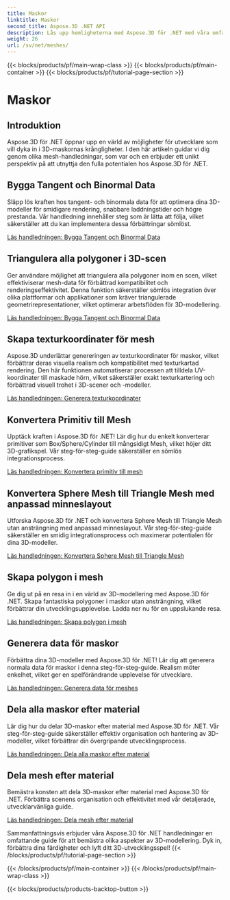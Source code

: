 ```yaml
---
title: Maskor
linktitle: Maskor
second_title: Aspose.3D .NET API
description: Lås upp hemligheterna med Aspose.3D för .NET med våra omfattande handledningar. Optimera 3D-modeller, konvertera primitiver till maskor och förbättra grafiken utan ansträngning.
weight: 26
url: /sv/net/meshes/
---
```


{{< blocks/products/pf/main-wrap-class >}}
{{< blocks/products/pf/main-container >}}
{{< blocks/products/pf/tutorial-page-section >}}

# Maskor

## Introduktion

Aspose.3D för .NET öppnar upp en värld av möjligheter för utvecklare som vill dyka in i 3D-maskornas krångligheter. I den här artikeln guidar vi dig genom olika mesh-handledningar, som var och en erbjuder ett unikt perspektiv på att utnyttja den fulla potentialen hos Aspose.3D för .NET.

## Bygga Tangent och Binormal Data

Släpp lös kraften hos tangent- och binormala data för att optimera dina 3D-modeller för smidigare rendering, snabbare laddningstider och högre prestanda. Vår handledning innehåller steg som är lätta att följa, vilket säkerställer att du kan implementera dessa förbättringar sömlöst.

[Läs handledningen: Bygga Tangent och Binormal Data](./build-tangent-binormal-data/)

## Triangulera alla polygoner i 3D-scen

Ger användare möjlighet att triangulera alla polygoner inom en scen, vilket effektiviserar mesh-data för förbättrad kompatibilitet och renderingseffektivitet. Denna funktion säkerställer sömlös integration över olika plattformar och applikationer som kräver triangulerade geometrirepresentationer, vilket optimerar arbetsflöden för 3D-modellering.

[Läs handledningen: Bygga Tangent och Binormal Data](./convert-polygons-to-triangles/)

 
## Skapa texturkoordinater för mesh

Aspose.3D underlättar genereringen av texturkoordinater för maskor, vilket förbättrar deras visuella realism och kompatibilitet med texturkartad rendering. Den här funktionen automatiserar processen att tilldela UV-koordinater till maskade hörn, vilket säkerställer exakt texturkartering och förbättrad visuell trohet i 3D-scener och -modeller.

[Läs handledningen: Generera texturkoordinater](./generate-uv-coordinates/)


## Konvertera Primitiv till Mesh

Upptäck kraften i Aspose.3D för .NET! Lär dig hur du enkelt konverterar primitiver som Box/Sphere/Cylinder till mångsidigt Mesh, vilket höjer ditt 3D-grafikspel. Vår steg-för-steg-guide säkerställer en sömlös integrationsprocess.

[Läs handledningen: Konvertera primitiv till mesh](./convert-primitive-to-mesh/)


## Konvertera Sphere Mesh till Triangle Mesh med anpassad minneslayout

Utforska Aspose.3D för .NET och konvertera Sphere Mesh till Triangle Mesh utan ansträngning med anpassad minneslayout. Vår steg-för-steg-guide säkerställer en smidig integrationsprocess och maximerar potentialen för dina 3D-modeller.

[Läs handledningen: Konvertera Sphere Mesh till Triangle Mesh](./convert-sphere-mesh-triangle-memory-layout/)

## Skapa polygon i mesh

Ge dig ut på en resa in i en värld av 3D-modellering med Aspose.3D för .NET. Skapa fantastiska polygoner i maskor utan ansträngning, vilket förbättrar din utvecklingsupplevelse. Ladda ner nu för en uppslukande resa.

[Läs handledningen: Skapa polygon i mesh](./create-polygon-in-mesh/)

## Generera data för maskor

Förbättra dina 3D-modeller med Aspose.3D för .NET! Lär dig att generera normala data för maskor i denna steg-för-steg-guide. Realism möter enkelhet, vilket ger en spelförändrande upplevelse för utvecklare.

[Läs handledningen: Generera data för meshes](./generate-data-for-meshes/)

## Dela alla maskor efter material

Lär dig hur du delar 3D-maskor efter material med Aspose.3D för .NET. Vår steg-för-steg-guide säkerställer effektiv organisation och hantering av 3D-modeller, vilket förbättrar din övergripande utvecklingsprocess.

[Läs handledningen: Dela alla maskor efter material](./split-all-meshes-by-material/)

## Dela mesh efter material

Bemästra konsten att dela 3D-maskor efter material med Aspose.3D för .NET. Förbättra scenens organisation och effektivitet med vår detaljerade, utvecklarvänliga guide.

[Läs handledningen: Dela mesh efter material](./split-mesh-by-material/)

Sammanfattningsvis erbjuder våra Aspose.3D för .NET handledningar en omfattande guide för att bemästra olika aspekter av 3D-modellering. Dyk in, förbättra dina färdigheter och lyft ditt 3D-utvecklingsspel!
{{< /blocks/products/pf/tutorial-page-section >}}

{{< /blocks/products/pf/main-container >}}
{{< /blocks/products/pf/main-wrap-class >}}

{{< blocks/products/products-backtop-button >}}
